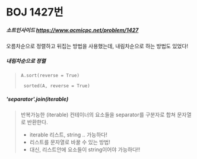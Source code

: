 # BOJ 1427번

##### 소트인사이드 https://www.acmicpc.net/problem/1427 



오름차순으로 정렬하고 뒤집는 방법을 사용했는데, 내림차순으로 하는 방법도 있었다!

##### 내림차순으로 정렬

> ``` A.sort(reverse = True) ```
>
> ``` sorted(A, reverse = True)```



##### 'separator'.join(iterable)

> 반복가능한 (iterable) 컨테이너의 요소들을 separator를 구분자로 합쳐 문자열로 반환한다.
>
> - iterable 리스트, string .. 가능하다!
> - 리스트를 문자열로 바꿀 수 있는 방법!
> - 대신, 리스트안에 요소들이 string이어야 가능하다!!